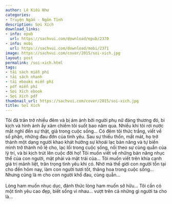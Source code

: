 ```yaml
---
author: Lê Kiều Như
categories:
- Truyện Ngắn - Ngôn Tình
description: Sợi Xích
download_links:
- info: epub
  url: https://sachvui.com/download/epub/2370
- info: mobi
  url: https://sachvui.com/download/mobi/2371
image: https://sachvui.com/cover/2015/soi-xich.jpg
layout: post
permalink: /soi-xich.html
tags:
- tải sách miễn phí
- tải sách nhanh
- tải ebooks miễn phí
- pdf miễn phí
- Sợi Xích ebook
- Sợi Xích pdf
thumbnail_url: https://sachvui.com/cover/2015/soi-xich.jpg
title: Sợi Xích
---
```


 <div class="item-desc text-justify"> <p>Tôi đã trăn trở nhiều đêm và bị ám ảnh bởi người phụ nữ đáng thương đó, bi kịch và hình ảnh ấy xâm chiếm tôi suốt bao năm qua. Nhiều khi tôi rơi nước mắt nghĩ đến sự thật, giả trong cuộc sống... Có đêm tôi thức trắng, viết về số phận, những đau đớn của tình yêu. Sau sự thiếu thốn, mất mát, họ trở thành một dạng người khao khát hưởng sự khoái lạc bản năng và tự biến mình trở thành nô lệ cho, lạc lối trong cuộc sống, nối theo sự cùng quẫn của lý trí, và bi kịch trút lên cuộc đời họ! Tôi muốn viết về những bản năng nhục thể của con người, mặt phải và mặt trái của... Tôi muốn viết trên khía cạnh giá trị mãnh liệt, trân trọng tình yêu khi có. Nhờ mà thế giới con người tồn tại cho đến hôm nay, làm con người tươi tốt, thăng hoa trong cuộc sống... Nhưng cũng là m cho con người khổ đau, cùng quẫn... <br><br>Lòng ham muốn nhục dục, đánh thức lòng ham muốn sở hữu... Tôi cần có một tình yêu cao đẹp, biết sống vì nhau... vượt trên cả những gì người ta cho là... </p> </div>